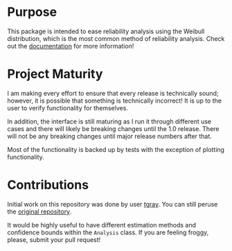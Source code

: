 # Purpose

This package is intended to ease reliability analysis using the Weibull distribution, which is the most common method of reliability analysis.  Check out the [documentation](http://weibull.readthedocs.io/en/latest/index.html) for more information!

# Project Maturity

I am making every effort to ensure that every release is technically sound; however, it is possible that something is technically incorrect!  It is up to the user to verify functionality for themselves.

In addition, the interface is still maturing as I run it through different use cases and there will likely be breaking changes until the 1.0 release.  There will not be any breaking changes until major release numbers after that.

Most of the functionality is backed up by tests with the exception of plotting functionality.

# Contributions

Initial work on this repository was done by user [tgray](https://github.com/tgray).  You can still peruse the [original repository](https://github.com/tgray/weibull).

It would be highly useful to have different estimation methods and confidence bounds within the `Analysis` class.  If you are feeling froggy, please, submit your pull request!
